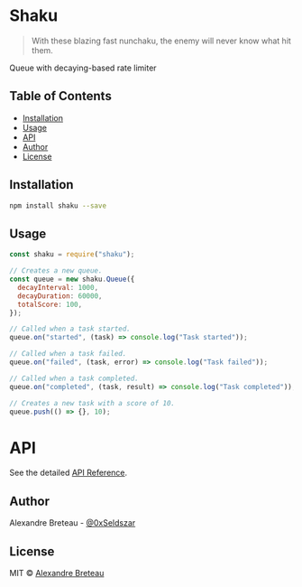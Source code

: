 # Shaku

> With these blazing fast nunchaku, the enemy will never know what hit them.

Queue with decaying-based rate limiter

## Table of Contents

- [Installation](#installation)
- [Usage](#usage)
- [API](#api)
- [Author](#author)
- [License](#license)

## Installation

```bash
npm install shaku --save
```

## Usage

```javascript
const shaku = require("shaku");

// Creates a new queue.
const queue = new shaku.Queue({
  decayInterval: 1000,
  decayDuration: 60000,
  totalScore: 100,
});

// Called when a task started.
queue.on("started", (task) => console.log("Task started"));

// Called when a task failed.
queue.on("failed", (task, error) => console.log("Task failed"));

// Called when a task completed.
queue.on("completed", (task, result) => console.log("Task completed"));

// Creates a new task with a score of 10.
queue.push(() => {}, 10);
```

# API

See the detailed [API Reference](API.md).

## Author

Alexandre Breteau - [@0xSeldszar](https://twitter.com/0xSeldszar)

## License

MIT © [Alexandre Breteau](https://seldszar.fr)
